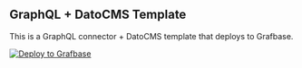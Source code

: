 ## GraphQL + DatoCMS Template

This is a GraphQL connector + DatoCMS template that deploys to Grafbase.

[![Deploy to Grafbase](https://grafbase.com/button)](https://app.grafbase.com/new?template=DatoCMS&source=https%3A%2F%2Fgithub.com%2Fgrafbase%2Fgrafbase%2Ftree%2Fmain%2Ftemplates%2Fgraphql-datocms)
